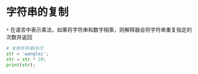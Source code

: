 # 字符串的复制

`*`  在语言中表示乘法，如果将字符串和数字相乘，则解释器会将字符串重复指定的次数并返回

```python
# 复制字符串10次
str = 'wanglei';
str = str * 20;
print(str);
```

